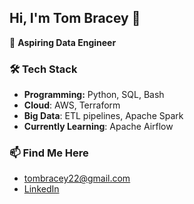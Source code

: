 ## Hi, I'm Tom Bracey 👋
🚀 **Aspiring Data Engineer**

### 🛠 Tech Stack
- **Programming:** Python, SQL, Bash
- **Cloud**: AWS, Terraform
- **Big Data**: ETL pipelines, Apache Spark
- **Currently Learning**: Apache Airflow

### 📫 Find Me Here
- [tombracey22@gmail.com](mailto:tombracey22@gmail.com)
- [LinkedIn](https://www.linkedin.com/in/tom-bracey-256337252/)

